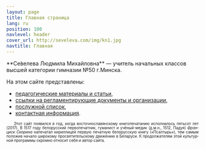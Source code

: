 ```yaml
---
layout: page
title: Главная страница
lang: ru
position: 100
navlevel: header
cover_url: http://seveleva.com/img/kn1.jpg
navtitle: Главная
---
```

<div itemscope itemtype="http://schema.org/Person"> 
<span itemprop="name">**Се́­ве­ле­ва Люд­ми­ла Ми­хай­лов­на**</span> — <span itemprop="jobTitle">учи­тель</span> на­чаль­ных клас­сов <span itemprop="honorificSuffix">выс­шей ка­те­го­рии</span> <span itemprop="affiliation" itemscope itemtype="http://schema.org/Organization"><span itemprop="name">гим­на­зии №50</span> г.<span itemprop="location" itemscope itemtype="http://schema.org/Place"><span itemprop="name">Минс­ка</span></span></span>.

На этом сай­те пред­став­ле­ны:

* [пе­да­го­ги­чес­кие ма­те­ри­а­лы и ста­тьи](articles),<BR>
* [ссыл­ки на рег­ла­мен­ти­ру­ю­щие до­ку­мен­ты и ор­га­ни­за­ции](links),<BR>
* [по­служ­ной спи­сок](cv),<BR>
* [кон­такт­ная ин­фор­ма­ция](contacts).

<div style="font-size: 70%; text-align: justify; text-indent: 2em;">Этот сайт по­явил­ся в год, ко­гда вос­точ­но­сла­вян­с­ко­му кни­го­пе­ча­та­нию ис­пол­ни­лось пять­сот лет (2017). В 1517 го­ду бе­ло­рус­ский пер­во­пе­чат­ник, гу­ма­нист и учё­ный-ме­дик (д.м.н., 1512, Па­дуя) <i>Фран­циск Ско­ри­на</i> на­пе­ча­тал ки­рил­ли­цей пер­вую пе­чат­ную бе­ло­рус­скую кни­гу («Псал­тырь»), тем са­мым по­ло­жив на­ча­ло ши­ро­ко­му про­све­ти­тель­ско­му дви­же­нию в Бе­ла­ру­си. К про­дол­жа­те­лям этой куль­тур­ной про­грам­мы скром­но от­но­сит се­бя и ав­тор сай­та. <img style="width:2em;" src="http://seveleva.com/img/avatarBl.svg" align="top"> </div>
</div>

